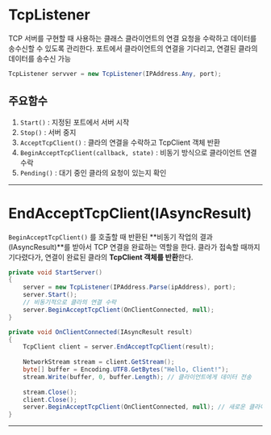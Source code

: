# TcpListener
TCP 서버를 구현할 때 사용하는 클래스
클라이언트의 연결 요청을 수락하고 데이터를 송수신할 수 있도록 관리한다.
포트에서 클라이언트의 연결을 기다리고, 연결된 클라의 데이터를 송수신 가능
```csharp
TcpListener servver = new TcpListener(IPAddress.Any, port);
```
## 주요함수
1. `Start()` : 지정된 포트에서 서버 시작
2. `Stop()` : 서버 중지 
3. `AcceptTcpClient()` : 클라의 연결을 수락하고 TcpClient 객체 반환
4. `BeginAcceptTcpClient(callback, state)` : 비동기 방식으로 클라이언트 연결 수락
5. `Pending()` : 대기 중인 클라의 요청이 있는지 확인

---
# EndAcceptTcpClient(IAsyncResult)
`BeginAcceptTcpClient()` 를 호출할 때 반환된 **비동기 작업의 결과(IAsyncResult)**를 받아서 TCP 연결을 완료하는 역할을 한다.
클라가 접속할 때까지 기다렸다가, 연결이 완료된 클라의 **TcpClient 객체를 반환**한다.
```csharp
private void StartServer()
{
	server = new TcpListener(IPAddress.Parse(ipAddress), port);
	server.Start();
	// 비동기적으로 클라의 연결 수락
	server.BeginAcceptTcpClient(OnClientConnected, null);
}

private void OnClientConnected(IAsyncResult result)
{
	TcpClient client = server.EndAcceptTcpClient(result);
	
    NetworkStream stream = client.GetStream();
    byte[] buffer = Encoding.UTF8.GetBytes("Hello, Client!");
    stream.Write(buffer, 0, buffer.Length); // 클라이언트에게 데이터 전송
    
    stream.Close();
    client.Close();
    server.BeginAcceptTcpClient(OnClientConnected, null); // 새로운 클라이언트 연결 대기
}
```

---

